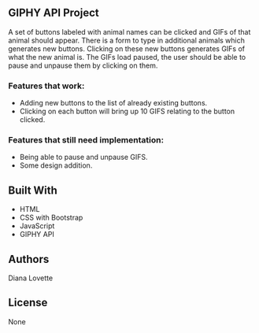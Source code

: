 ## GIPHY API Project
A set of buttons labeled with animal names can be clicked and GIFs of that animal should appear. There is a form to type in additional animals which generates new buttons. Clicking on these new buttons generates GIFs of what the new animal is. The GIFs load paused, the user should be able to pause and unpause them by clicking on them.

### Features that work:
- Adding new buttons to the list of already existing buttons.
- Clicking on each button will bring up 10 GIFS relating to the button clicked.

### Features that still need implementation:
- Being able to pause and unpause GIFS.
- Some design addition.

## Built With
- HTML
- CSS with Bootstrap
- JavaScript
- GIPHY API

## Authors
Diana Lovette

## License
None

